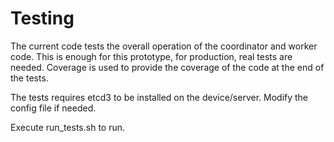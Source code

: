 # Testing
The current code tests the overall operation of the coordinator and worker code. This is enough for this prototype, for production, real tests are needed. Coverage is used to provide the coverage of the code at the end of the tests.

The tests requires etcd3 to be installed on the device/server. Modify the config file if needed.

Execute run_tests.sh to run. 
